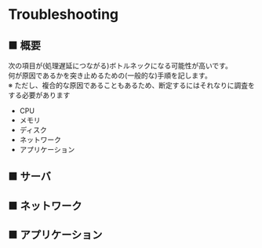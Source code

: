 # Troubleshooting
## ■ 概要
次の項目が(処理遅延につながる)ボトルネックになる可能性が高いです。  
何が原因であるかを突き止めるための(一般的な)手順を記します。  
※ ただし、複合的な原因であることもあるため、断定するにはそれなりに調査をする必要があります
- CPU
- メモリ
- ディスク
- ネットワーク
- アプリケーション

## ■ サーバ
## ■ ネットワーク
## ■ アプリケーション
